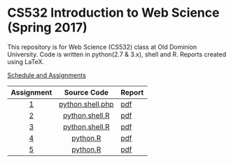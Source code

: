 # CS532 Introduction to Web Science (Spring 2017)

This repository is for Web Science (CS532) class at Old Dominion University. Code is written in python(2.7 & 3.x), shell and R. Reports created using LaTeX.

[Schedule and Assignments](https://github.com/phonedude/cs532-s17/blob/master/index.md)

|Assignment|Source Code|Report|
|:--------:|:---:|:------|
|[1](./assignments/A1/a1.txt)| [python,shell,php](./assignments/A1/src)|[pdf](./assignments/A1/docs/assignment1.pdf)| 
|[2](./assignments/A2/a2.txt)| [python,shell,R](./assignments/A2/src)|[pdf](./assignments/A2/docs/assignment2.pdf)| 
|[3](./assignments/A3/a3.txt)| [python,shell,R](./assignments/A3/src)|[pdf](./assignments/A3/docs/assignment3.pdf)| 
|[4](./assignments/A4/a4.txt)| [python,R](./assignments/A4/src)|[pdf](./assignments/A4/docs/assignment4.pdf)| 
|[5](./assignments/A5/a5.txt)| [python,R](./assignments/A5/src)|[pdf](./assignments/A5/docs/assignment5.pdf)| 
